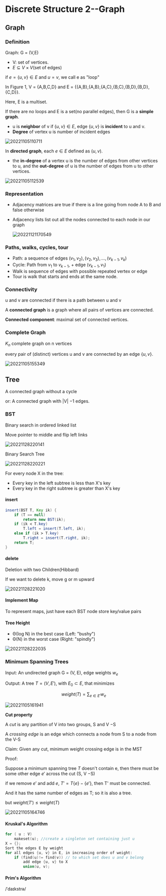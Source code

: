 # Discrete Structure 2--Graph
## Graph
### Definition

Graph: G = (V,E)
- V: set of vertices.
- $E\subseteq V\times V$(set of edges)

if $e=\lbrace u,v\rbrace\in E$ and $u=v$, we call e as "loop"

In Figure 1, V = {A,B,C,D} and E = {{A,B},{A,B},{A,C},{B,C},{B,D},{B,D},{C,D}}.

Here, E is a multiset.

If there are no loops and E is a set(no parallel edges), then G is a **simple graph**.

- u is **neighbor** of v if $\lbrace u,v\rbrace \in E$, edge $\lbrace u,v\rbrace$ is **incident** to u and v.
- **Degree** of vertex u is number of incident edges

![20221105110711](https://raw.githubusercontent.com/zxc2012/image/main/20221105110711.png)

In **directed graph**, each $e\in E$ defined as $(u,v)$.
- the **in-degree** of a vertex u is the number of edges from other vertices to u, and the **out-degree** of u is the number of edges from u to other vertices.

![20221105112539](https://raw.githubusercontent.com/zxc2012/image/main/20221105112539.png)

### Representation

- Adjacency matrices are true if there is a line going from node A to B and false otherwise
- Adjacency lists list out all the nodes connected to each node in our graph

    ![20221121170549](https://raw.githubusercontent.com/zxc2012/image/main/20221121170549.png)

### Paths, walks, cycles, tour

- Path: a sequence of edges $(v_1,v_2),(v_2,v_3),...,(v_{k-1},v_k)$
- Cycle: Path from $v_1$ to $v_{k-1}$, + edge $(v_{k-1},v_1)$
- Walk is sequence of edges with possible repeated vertex or edge
- Tour is walk that starts and ends at the same node.

### Connectivity

u and v are connected if there is a path between u and v

A **connected graph** is a graph where all pairs of vertices are
connected.

**Connected component**: maximal set of connected vertices.

### Complete Graph

$K_n$ complete graph on n vertices

every pair of (distinct) vertices u and v are connected by an edge $\lbrace u,v\rbrace$.

![20221105155349](https://raw.githubusercontent.com/zxc2012/image/main/20221105155349.png)

## Tree

A connected graph without a cycle

or: A connected graph with |V| −1 edges.

### BST

Binary search in ordered linked list

Move pointer to middle and flip left links

![20221128220141](https://raw.githubusercontent.com/zxc2012/image/main/20221128220141.png)

Binary Search Tree

![20221128220221](https://raw.githubusercontent.com/zxc2012/image/main/20221128220221.png)

For every node X in the tree:
- Every key in the left subtree is less than X's key
- Every key in the right subtree is greater than X's key

#### insert
```java
insert(BST T, Key ik) {
    if (T == null)
        return new BST(ik);
    if (ik ≺ T.key)
        T.left = insert(T.left, ik);
    else if (ik ≻ T.key)
        T.right = insert(T.right, ik);
    return T;
}
```

#### delete

Deletion with two Children(Hibbard)

If we want to delete k, move g or m upward

![20221128221020](https://raw.githubusercontent.com/zxc2012/image/main/20221128221020.png)

#### Implement Map

To represent maps, just have each BST node store key/value pairs

#### Tree Height

- Θ(log N) in the best case (Left: "bushy")
- Θ(N) in the worst case (Right: "spindly")

![20221128222035](https://raw.githubusercontent.com/zxc2012/image/main/20221128222035.png)


### Minimum Spanning Trees

Input: An undirected graph G = (V, E), edge weights $w_e$

Output: A tree $T = (V, E')$, with $E_0 \subset E$, that minimizes

$$weight(T) = \sum_{e\in E'}w_e$$

![20221105161941](https://raw.githubusercontent.com/zxc2012/image/main/20221105161941.png)

**Cut property**

A *cut* is any partition of V into two groups, S and V −S

A *crossing edge* is an edge which connects a node from S to a node from the V-S

Claim: Given any cut, minimum weight crossing edge is in the MST

Proof: 

Suppose a minimum spanning tree $T$ doesn't contain e, then there must be some other edge $e'$ across the cut (S, V −S)

if we remove $e'$ and add $e$,  $T' = T \lbrace e\rbrace − \lbrace e'\rbrace$, then T' must be connected.

And it has the same number of edges as T; so it is also a tree.

but $weight(T')\leq weight(T)$

![20221105164746](https://raw.githubusercontent.com/zxc2012/image/main/20221105164746.png)

#### Kruskal's Algorithm

```cpp
for ( u : V)
    makeset(u); //create a singleton set containing just u
X = {};
Sort the edges E by weight
for all edges {u, v} in E, in increasing order of weight:
    if (find(u)!= find(v)) // to which set does u and v belong
        add edge {u, v} to X
        union(u, v);
```

#### Prim's Algorithm

/ˈdaɪkstrə/